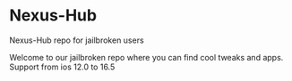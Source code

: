 # Nexus-Hub
Nexus-Hub repo for jailbroken users

Welcome to our jailbroken repo where you can find cool tweaks and apps.
Support from ios 12.0 to 16.5
